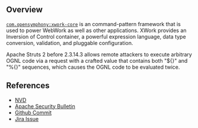 ## Overview
[`com.opensymphony:xwork-core`](http://search.maven.org/#search%7Cga%7C1%7Ca%3A%22xwork-core%22) is an command-pattern framework that is used to power WebWork as well as other applications. XWork provides an Inversion of Control container, a powerful expression language, data type conversion, validation, and pluggable configuration.

Apache Struts 2 before 2.3.14.3 allows remote attackers to execute arbitrary OGNL code via a request with a crafted value that contains both "${}" and "%{}" sequences, which causes the OGNL code to be evaluated twice.

## References
- [NVD](https://web.nvd.nist.gov/view/vuln/detail?vulnId=CVE-2013-2135)
- [Apache Security Bulletin](http://struts.apache.org/docs/s2-015.html)
- [Github Commit](https://github.com/apache/struts/commit/54e5c912ebd9a1599bfcf7a719da17c28127bbe3)
- [Jira Issue](https://issues.apache.org/jira/browse/WW-4090)
